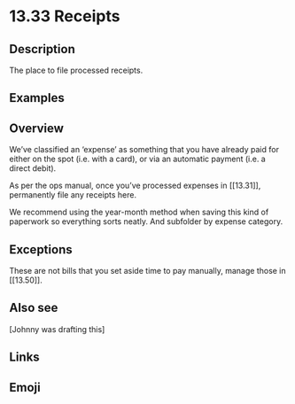 # 13.33 Receipts

## Description

The place to file processed receipts.

## Examples

## Overview

We’ve classified an ‘expense’ as something that you have already paid for either on the spot (i.e. with a card), or via an automatic payment (i.e. a direct debit).

As per the ops manual, once you’ve processed expenses in [[13.31]], permanently file any receipts here.

We recommend using the year-month method when saving this kind of paperwork so everything sorts neatly. And subfolder by expense category.

## Exceptions

These are not bills that you set aside time to pay manually, manage those in [[13.50]].

## Also see


[Johnny was drafting this]

## Links

## Emoji
